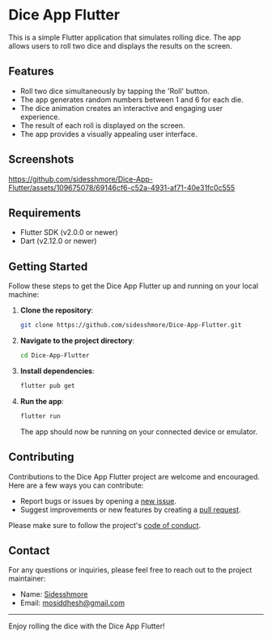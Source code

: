 # Dice App Flutter

This is a simple Flutter application that simulates rolling dice. The app allows users to roll two dice and displays the results on the screen.

## Features

- Roll two dice simultaneously by tapping the 'Roll' button.
- The app generates random numbers between 1 and 6 for each die.
- The dice animation creates an interactive and engaging user experience.
- The result of each roll is displayed on the screen.
- The app provides a visually appealing user interface.

## Screenshots



https://github.com/sidesshmore/Dice-App-Flutter/assets/109675078/69146cf6-c52a-4931-af71-40e31fc0c555



## Requirements

- Flutter SDK (v2.0.0 or newer)
- Dart (v2.12.0 or newer)

## Getting Started

Follow these steps to get the Dice App Flutter up and running on your local machine:

1. **Clone the repository**:
   ```bash
   git clone https://github.com/sidesshmore/Dice-App-Flutter.git
   ```

2. **Navigate to the project directory**:
   ```bash
   cd Dice-App-Flutter
   ```

3. **Install dependencies**:
   ```bash
   flutter pub get
   ```

4. **Run the app**:
   ```bash
   flutter run
   ```

   The app should now be running on your connected device or emulator.

## Contributing

Contributions to the Dice App Flutter project are welcome and encouraged. Here are a few ways you can contribute:

- Report bugs or issues by opening a [new issue](https://github.com/sidesshmore/Dice-App-Flutter/issues/new).
- Suggest improvements or new features by creating a [pull request](https://github.com/sidesshmore/Dice-App-Flutter/pulls).

Please make sure to follow the project's [code of conduct](CODE_OF_CONDUCT.md).

## Contact

For any questions or inquiries, please feel free to reach out to the project maintainer:

- Name: [Sidesshmore](https://github.com/sidesshmore)
- Email: [mosiddhesh@gmail.com](mailto:mosiddhesh@gmail.com)

---

Enjoy rolling the dice with the Dice App Flutter!
